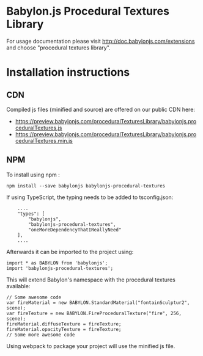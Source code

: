 Babylon.js Procedural Textures Library
=====================

For usage documentation please visit http://doc.babylonjs.com/extensions and choose "procedural textures library".

# Installation instructions

## CDN

Compiled js files (minified and source) are offered on our public CDN here:

* https://preview.babylonjs.com/proceduralTexturesLibrary/babylonjs.proceduralTextures.js
* https://preview.babylonjs.com/proceduralTexturesLibrary/babylonjs.proceduralTextures.min.js

## NPM

To install using npm :

```
npm install --save babylonjs babylonjs-procedural-textures
```

If using TypeScript, the typing needs to be added to tsconfig.json:

```
    ....
    "types": [
        "babylonjs",
        "babylonjs-procedural-textures",
        "oneMoreDependencyThatIReallyNeed"
    ],
    ....
```

Afterwards it can be imported to the project using:

```
import * as BABYLON from 'babylonjs';
import 'babylonjs-procedural-textures';
```

This will extend Babylon's namespace with the procedural textures available:

```
// Some awesome code
var fireMaterial = new BABYLON.StandardMaterial("fontainSculptur2", scene);
var fireTexture = new BABYLON.FireProceduralTexture("fire", 256, scene);
fireMaterial.diffuseTexture = fireTexture;
fireMaterial.opacityTexture = fireTexture;
// Some more awesome code
```

Using webpack to package your project will use the minified js file.
